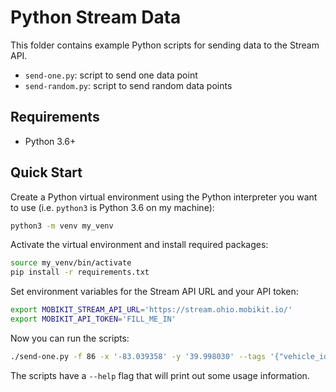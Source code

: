 # Python Stream Data

This folder contains example Python scripts for sending data to the Stream API.

* `send-one.py`: script to send one data point
* `send-random.py`: script to send random data points

## Requirements

* Python 3.6+

## Quick Start

Create a Python virtual environment using the Python interpreter you want to
use (i.e. `python3` is Python 3.6 on my machine):

```bash
python3 -m venv my_venv
```

Activate the virtual environment and install required packages:

```bash
source my_venv/bin/activate
pip install -r requirements.txt
```

Set environment variables for the Stream API URL and your API token:

```bash
export MOBIKIT_STREAM_API_URL='https://stream.ohio.mobikit.io/'
export MOBIKIT_API_TOKEN='FILL_ME_IN'
```

Now you can run the scripts:

```bash
./send-one.py -f 86 -x '-83.039358' -y '39.998030' --tags '{"vehicle_id": 10}'
```

The scripts have a `--help` flag that will print out some usage information.
